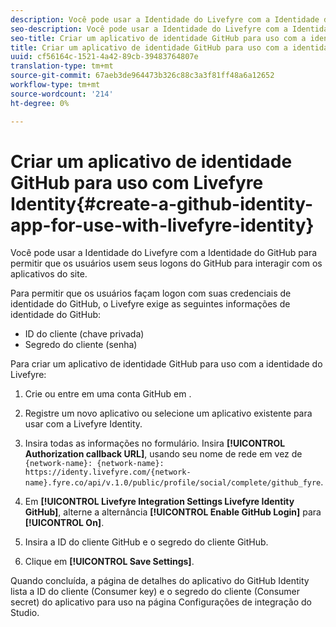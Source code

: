 ```yaml
---
description: Você pode usar a Identidade do Livefyre com a Identidade do GitHub para permitir que os usuários usem seus logons do GitHub para interagir com os aplicativos do site.
seo-description: Você pode usar a Identidade do Livefyre com a Identidade do GitHub para permitir que os usuários usem seus logons do GitHub para interagir com os aplicativos do site.
seo-title: Criar um aplicativo de identidade GitHub para uso com a identidade do Livefyre
title: Criar um aplicativo de identidade GitHub para uso com a identidade do Livefyre
uuid: cf56164c-1521-4a42-89cb-39483764807e
translation-type: tm+mt
source-git-commit: 67aeb3de964473b326c88c3a3f81ff48a6a12652
workflow-type: tm+mt
source-wordcount: '214'
ht-degree: 0%

---
```



# Criar um aplicativo de identidade GitHub para uso com Livefyre Identity{#create-a-github-identity-app-for-use-with-livefyre-identity}

Você pode usar a Identidade do Livefyre com a Identidade do GitHub para permitir que os usuários usem seus logons do GitHub para interagir com os aplicativos do site.

Para permitir que os usuários façam logon com suas credenciais de identidade do GitHub, o Livefyre exige as seguintes informações de identidade do GitHub:

* ID do cliente (chave privada)
* Segredo do cliente (senha)

Para criar um aplicativo de identidade GitHub para uso com a identidade do Livefyre:

1. Crie ou entre em uma conta GitHub em [](https://github.com/settings/developers).
1. Registre um novo aplicativo ou selecione um aplicativo existente para usar com a Livefyre Identity.
1. Insira todas as informações no formulário. Insira **[!UICONTROL Authorization callback URL]**, usando seu nome de rede em vez de `{network-name}: {network-name}: https://identy.livefyre.com/{network-name}.fyre.co/api/v.1.0/public/profile/social/complete/github_fyre`.

1. Em **[!UICONTROL Livefyre Integration Settings Livefyre Identity GitHub]**, alterne a alternância **[!UICONTROL Enable GitHub Login]** para **[!UICONTROL On]**.

1. Insira a ID do cliente GitHub e o segredo do cliente GitHub.
1. Clique em **[!UICONTROL Save Settings]**.

Quando concluída, a página de detalhes do aplicativo do GitHub Identity lista a ID do cliente (Consumer key) e o segredo do cliente (Consumer secret) do aplicativo para uso na página Configurações de integração do Studio.
